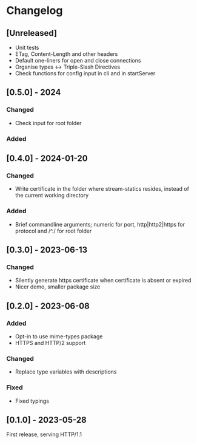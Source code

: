 # Changelog

## [Unreleased]

- Unit tests
- ETag, Content-Length and other headers
- Default one-liners for open and close connections
- Organise types <-> Triple-Slash Directives
- Check functions for config input in cli and in startServer


## [0.5.0] - 2024

### Changed
- Check input for root folder

### Added


## [0.4.0] - 2024-01-20

### Changed
- Write certificate in the folder where stream-statics resides, instead of the current working directory

### Added
- Brief commandline arguments; numeric for port, http|http2|https for protocol and /^./ for root folder


## [0.3.0] - 2023-06-13

### Changed
- Silently generate https certificate when certificate is absent or expired
- Nicer demo, smaller package size


## [0.2.0] - 2023-06-08

### Added
- Opt-in to use mime-types package
- HTTPS and HTTP/2 support

### Changed
- Replace type variables with descriptions

### Fixed
- Fixed typings


## [0.1.0] - 2023-05-28

First release, serving HTTP/1.1
